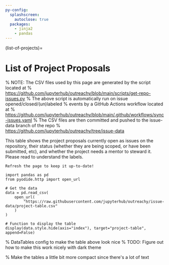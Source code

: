 ```yaml
---
py-config:
  splashscreen:
    autoclose: true
  packages:
    - jinja2
    - pandas
---
```


(list-of-projects)=

# List of Project Proposals

% NOTE: The CSV files used by this page are generated by the script located at
% https://github.com/jupyterhub/outreachy/blob/main/scripts/get-repo-issues.py
% The above script is automatically run on issue opened/closed/(un)labeled
% events by a GitHub Actions workflow located at
% https://github.com/jupyterhub/outreachy/blob/main/.github/workflows/sync-issues.yaml
% The CSV files are then committed and pushed to the issue-data branch of the repo
% https://github.com/jupyterhub/outreachy/tree/issue-data

This table shows the project proposals currently open as issues on the repository,
their status (whether they are being scoped, or have been submitted, etc), and
whether the project needs a mentor to steward it. Please read
[](proposing-projects:labels) to understand the labels.

```{tip}
Refresh the page to keep it up-to-date!
```

```{py-script}
import pandas as pd
from pyodide.http import open_url

# Get the data
data = pd.read_csv(
    open_url(
        "https://raw.githubusercontent.com/jupyterhub/outreachy/issue-data/project-table.csv"
    )
)

# Function to display the table
display(data.style.hide(axis="index"), target="project-table", append=False)
```

<div id="project-table" class="full-width project-table"></div>

% DataTables config to make the table above look nice
% TODO: Figure out how to make this work nicely with dark theme

<link rel="stylesheet"
      href="https://cdn.datatables.net/1.10.24/css/jquery.dataTables.min.css">
<script type="text/javascript"
        src="https://cdn.datatables.net/1.10.24/js/jquery.dataTables.min.js"></script>

<script>
$(document).ready( function () {
    $('.project-table table').DataTable( {
        "order": [[ 0, "template" ]],
        "pageLength": 25
    });
} );
</script>

% Make the tables a little bit more compact since there's a lot of text

<style>
    table {
        font-size: 1em;
    }

    table th, table td {
        padding: 100;
    }
</style>
